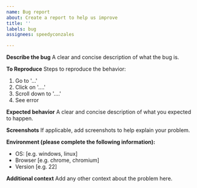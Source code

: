 ```yaml
---
name: Bug report
about: Create a report to help us improve
title: ''
labels: bug
assignees: speedyconzales

---
```


**Describe the bug**
A clear and concise description of what the bug is.

**To Reproduce**
Steps to reproduce the behavior:
1. Go to '...'
2. Click on '....'
3. Scroll down to '....'
4. See error

**Expected behavior**
A clear and concise description of what you expected to happen.

**Screenshots**
If applicable, add screenshots to help explain your problem.

**Environment (please complete the following information):**
 - OS: [e.g. windows, linux]
 - Browser [e.g. chrome, chromium]
 - Version [e.g. 22]

**Additional context**
Add any other context about the problem here.
